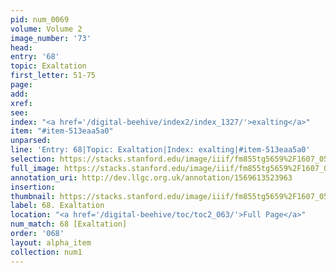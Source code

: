 ```yaml
---
pid: num_0069
volume: Volume 2
image_number: '73'
head: 
entry: '68'
topic: Exaltation
first_letter: 51-75
page: 
add: 
xref: 
see: 
index: "<a href='/digital-beehive/index2/index_1327/'>exalting</a>"
item: "#item-513eaa5a0"
unparsed: 
line: 'Entry: 68|Topic: Exaltation|Index: exalting|#item-513eaa5a0'
selection: https://stacks.stanford.edu/image/iiif/fm855tg5659%2F1607_0540/309,3467,3023,502/full/0/default.jpg
full_image: https://stacks.stanford.edu/image/iiif/fm855tg5659%2F1607_0540/full/full/0/default.jpg
annotation_uri: http://dev.llgc.org.uk/annotation/1569613523963
insertion: 
thumbnail: https://stacks.stanford.edu/image/iiif/fm855tg5659%2F1607_0540/309,3467,600,180/250,/0/default.jpg
label: 68. Exaltation
location: "<a href='/digital-beehive/toc/toc2_063/'>Full Page</a>"
num_match: 68 [Exaltation]
order: '068'
layout: alpha_item
collection: num1
---
```

